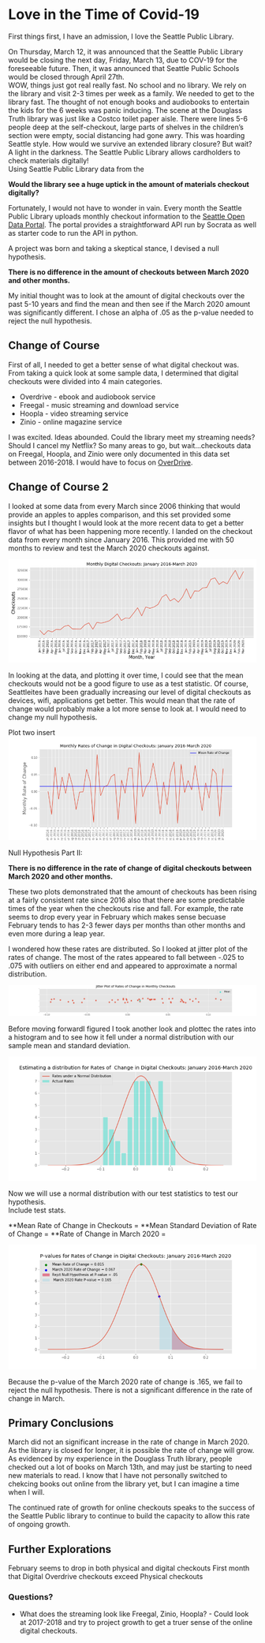# Love in the Time of Covid-19

First things first, I have an admission, I love the Seattle Public Library. 

On Thursday, March 12, it was announced that the Seattle Public Library would be closing the next day, Friday, March 13, due to COV-19 for the foreseeable future.   Then, it was announced that Seattle Public Schools would be closed through April 27th.  
WOW, things just got real really fast.  No school and no library.  We rely on the library and visit 2-3 times per week as a family.   We needed to get to the library fast.  The thought of not enough books and audiobooks to entertain the kids for the 6 weeks was panic inducing.   The scene at the Douglass Truth library was just like a Costco toilet paper aisle.   There were lines 5-6 people deep at the self-checkout, large parts of shelves in the children’s section were empty, social distancing had gone awry.   This was hoarding Seattle style.   How would we survive an extended library closure?  But wait? A light in the darkness.  The Seattle Public Library allows cardholders to check materials digitally!  
Using Seattle Public Library data from the 
 
**Would the library see a huge uptick in the amount of materials checkout digitally?**  

Fortunately, I would not have to wonder in vain.  Every month the Seattle Public Library uploads monthly checkout information to the [Seattle Open Data Portal](https://data.seattle.gov/Community/Checkouts-by-Title/tmmm-ytt6).  The portal provides a straightforward API run by Socrata as well as starter code to run the API in python.  

A project was born and taking a skeptical stance, I devised a null hypothesis.

**There is no difference in the amount of checkouts between March 2020 and other months.** 

My initial thought was to look at the amount of digital checkouts over the past 5-10 years and find the mean and then see if the March 2020 amount was significantly different.  I chose an alpha of .05 as the p-value needed to reject the null hypothesis.   

## Change of Course
First of all, I needed to get a better sense of what digital checkout was.  From taking a quick look at some sample data, I determined that digital checkouts were divided into 4 main categories. 
- Overdrive - ebook and audiobook service
- Freegal - music streaming and download service
- Hoopla - video streaming service
- Zinio - online magazine service

I was excited.  Ideas abounded.  Could the library meet my streaming needs?  Should I cancel my Netflix?  So many areas to go, but wait...checkouts data on  Freegal, Hoopla, and Zinio were only documented in this data set between 2016-2018.  I would have to focus on [OverDrive](https://www.spl.org/books-and-media/books-and-ebooks/overdrive).  

## Change of Course 2
I looked at some data from every March since 2006 thinking that would provide an apples to apples comparison, and  this set provided some insights but I thought I would look at the more recent data to get a better flavor of what has been happening more recently.   I landed on the checkout data from every month since January 2016.  This provided me with 50 months to review and test the March 2020 checkouts against.    


![Plot 1](https://github.com/TheMrLively/seattle_library/blob/master/images/monthly_ckouts.png)

In looking at the data, and plotting it over time, I could see that the mean checkouts would not be a good figure to use as a test statistic.   Of course, Seattleites have been gradually increasing our level of digital checkouts as devices, wifi, applications get better.  This would mean that the rate of change would probably make a lot more sense to look at.  I would need to change my null hypothesis. 



Plot two insert
![Plot 2](https://github.com/TheMrLively/seattle_library/blob/master/images/monthly_ckouts_rates.png)

Null Hypothesis Part II:   

**There is no difference in the rate of change of digital checkouts between March 2020 and other months.**


These two plots demonstrated that the amount of checkouts has been rising at a fairly consistent rate since 2016 also that there are some predictable times of the year when the checkouts rise and fall.   For example, the rate seems to drop every year in February which makes sense becuase February tends to has 2-3 fewer days per months than other months and even more during a leap year.  


I wondered how these rates are distributed.  So I looked at jitter plot of the rates of change.   The most of the rates appeared to fall between -.025 to .075 with outliers on either end and appeared to approximate a normal distribution. 

![Plot 3](https://github.com/TheMrLively/seattle_library/blob/master/images/ckouts_rates_jitter.png)

Before moving forwardI figured I took another look and plottec the rates into a histogram and to see how it fell under a normal distribution with our sample mean and standard deviation.  

![Plot 4](https://github.com/TheMrLively/seattle_library/blob/master/images/ckouts_rates_hist.png)

Now we will use a normal distribution with our test statistics to test our hypothesis.  
Include test stats. 

**Mean Rate of Change in Checkouts = 
**Mean Standard Deviation of Rate of Change = 
**Rate of Change in March 2020 = 


![Plot 5](https://github.com/TheMrLively/seattle_library/blob/master/images/monthly_ckouts_pval.png) 

Because the p-value of the March 2020 rate of change is .165, we fail to reject the null hypothesis.  There is not a significant difference in the rate of change in March.   



## Primary Conclusions
March did not an significant increase in the rate of change in March 2020.  As the library is closed for longer, it is possible the rate of change will grow.  As evidenced by my experience in the Douglass Truth library, people checked out a lot of books on March 13th, and may just be starting to need new materials to read.  I know that I have not personally switched to chekcing books out online from the library yet, but I can imagine a time when I will.  

The continued rate of growth for online checkouts speaks to the success of the Seattle Public library to continue to build the capacity to allow this rate of ongoing growth.   

## Further Explorations
February seems to drop in both physical and digital checkouts
First month that Digital Overdrive checkouts exceed Physical checkouts

### Questions?
- What does the streaming look like Freegal, Zinio, Hoopla? - Could look at 2017-2018 and try to project growth to get a truer sense of the online digital checkouts.  

  
